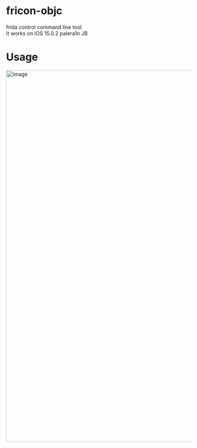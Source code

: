 # fricon-objc
frida control command line tool<br>
It works on iOS 15.0.2 palera1n JB<br>

# Usage
<img width="1011" alt="image" src="https://user-images.githubusercontent.com/75507443/208246303-03607e2f-907c-4b0b-aef5-753fb067e016.png">
